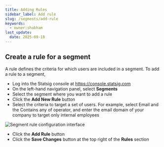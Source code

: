 ```yaml
---
title: Adding Rules
sidebar_label: Add rule
slug: /segments/add-rule
keywords:
  - owner:shubham
last_update:
  date: 2025-09-18
---
```

## Create a rule for a segment

A rule defines the criteria for which users are included in a segment. To add a rule to a segment, 
- Log into the Statsig console at https://console.statsig.com 
- On the left-hand navigation panel, select **Segments**
- Select the segment where you want to add a rule 
- Click the **Add New Rule** button 
- Select the criteria to target a set of users. For example, select Email and the Contains any of operator, and enter the email domain of your company to target only internal employees

![Segment rule configuration interface](https://user-images.githubusercontent.com/1315028/129094975-a78b8caf-ac0d-4b14-96f7-adba2fe73f1f.png)

- Click the **Add Rule** button
- Click the **Save Changes** button at the top right of the **Rules** section
